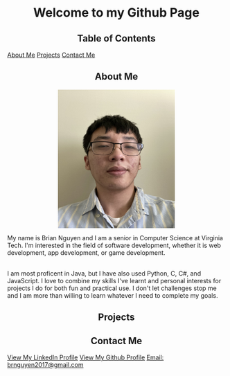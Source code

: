 <h1 align="center">Welcome to my Github Page</h1>

<h2 align="center">Table of Contents</h2>
<a href="#about">About Me</a>
<a href="#projects">Projects</a>
<a href="#contact">Contact Me</a>

<h2 align="center" id="about">About Me</h2>
<p align="center">
<img src="/images/me.jpg" align="center" width="270" height="320">
</p>
My name is Brian Nguyen and I am a senior in Computer Science at Virginia Tech. I'm interested in the field of software development, whether it is web development, app development, or game development. 
<br><br>

I am most proficent in Java, but I have also used Python, C, C#, and JavaScript. I love to combine my skills I've learnt and personal interests for projects I do for both fun and practical use. I don't let challenges stop me and I am more than willing to learn whatever I need to complete my goals.

<h2 align="center" id="projects">Projects</h2>

<h2 align="center" id="contact">Contact Me</h2>
  
<a href="https://www.linkedin.com/in/brian-nguyen-2000/">View My LinkedIn Profile</a>
<a href="https://www.github.com/Lin1ey">View My Github Profile</a>
<a href="mailto:brnguyen2017@gmail.com">Email: brnguyen2017@gmail.com</a>

